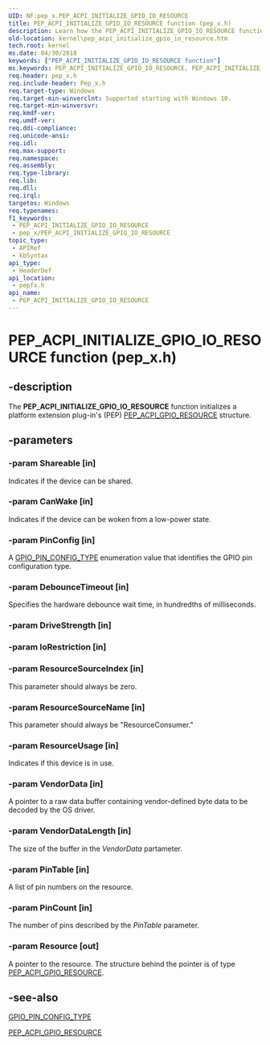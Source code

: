 ```yaml
---
UID: NF:pep_x.PEP_ACPI_INITIALIZE_GPIO_IO_RESOURCE
title: PEP_ACPI_INITIALIZE_GPIO_IO_RESOURCE function (pep_x.h)
description: Learn how the PEP_ACPI_INITIALIZE_GPIO_IO_RESOURCE function initializes a platform extension plug-in's (PEP) PEP_ACPI_GPIO_RESOURCE structure.
old-location: kernel\pep_acpi_initialize_gpio_io_resource.htm
tech.root: kernel
ms.date: 04/30/2018
keywords: ["PEP_ACPI_INITIALIZE_GPIO_IO_RESOURCE function"]
ms.keywords: PEP_ACPI_INITIALIZE_GPIO_IO_RESOURCE, PEP_ACPI_INITIALIZE_GPIO_IO_RESOURCE function [Kernel-Mode Driver Architecture], kernel.pep_acpi_initialize_gpio_io_resource, pepfx/PEP_ACPI_INITIALIZE_GPIO_IO_RESOURCE
req.header: pep_x.h
req.include-header: Pep_x.h
req.target-type: Windows
req.target-min-winverclnt: Supported starting with Windows 10.
req.target-min-winversvr: 
req.kmdf-ver: 
req.umdf-ver: 
req.ddi-compliance: 
req.unicode-ansi: 
req.idl: 
req.max-support: 
req.namespace: 
req.assembly: 
req.type-library: 
req.lib: 
req.dll: 
req.irql: 
targetos: Windows
req.typenames: 
f1_keywords:
 - PEP_ACPI_INITIALIZE_GPIO_IO_RESOURCE
 - pep_x/PEP_ACPI_INITIALIZE_GPIO_IO_RESOURCE
topic_type:
 - APIRef
 - kbSyntax
api_type:
 - HeaderDef
api_location:
 - pepfx.h
api_name:
 - PEP_ACPI_INITIALIZE_GPIO_IO_RESOURCE
---
```


# PEP_ACPI_INITIALIZE_GPIO_IO_RESOURCE function (pep_x.h)


## -description

The <b>PEP_ACPI_INITIALIZE_GPIO_IO_RESOURCE</b> function initializes a platform extension plug-in's (PEP) <a href="/windows-hardware/drivers/ddi/pepfx/ns-pepfx-_pep_acpi_gpio_resource">PEP_ACPI_GPIO_RESOURCE</a> structure.

## -parameters

### -param Shareable [in]


Indicates if the device can be shared.

### -param CanWake [in]


Indicates if the device can be woken from a low-power state.

### -param PinConfig [in]


A <a href="/windows-hardware/drivers/ddi/pepfx/ne-pepfx-_gpio_pin_config_type">GPIO_PIN_CONFIG_TYPE</a> enumeration value that identifies the GPIO pin configuration type.

### -param DebounceTimeout [in]


Specifies the hardware debounce wait time, in hundredths of milliseconds.

### -param DriveStrength [in]



### -param IoRestriction [in]



### -param ResourceSourceIndex [in]


This parameter should always be zero.

### -param ResourceSourceName [in]


This parameter should always be "ResourceConsumer."

### -param ResourceUsage [in]


Indicates if this device is in use.

### -param VendorData [in]


A pointer to a raw data buffer containing vendor-defined byte data to be decoded by the OS driver.

### -param VendorDataLength [in]


The size of the buffer in the <i>VendorData</i> partameter.

### -param PinTable [in]


A list of pin numbers on the resource.

### -param PinCount [in]


The number of pins described by the <i>PinTable</i> parameter.

### -param Resource [out]


A pointer to the resource. The structure behind the pointer is of type <a href="/windows-hardware/drivers/ddi/pepfx/ns-pepfx-_pep_acpi_gpio_resource">PEP_ACPI_GPIO_RESOURCE</a>.

## -see-also

<a href="/windows-hardware/drivers/ddi/pepfx/ne-pepfx-_gpio_pin_config_type">GPIO_PIN_CONFIG_TYPE</a>



<a href="/windows-hardware/drivers/ddi/pepfx/ns-pepfx-_pep_acpi_gpio_resource">PEP_ACPI_GPIO_RESOURCE</a>
